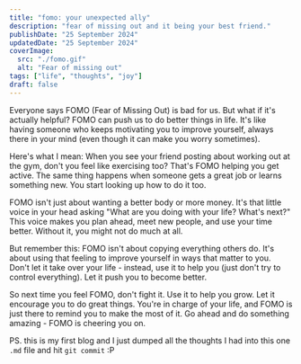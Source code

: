 ```yaml
---
title: "fomo: your unexpected ally"
description: "fear of missing out and it being your best friend."
publishDate: "25 September 2024"
updatedDate: "25 September 2024"
coverImage:
  src: "./fomo.gif"
  alt: "Fear of missing out"
tags: ["life", "thoughts", "joy"]
draft: false
---
```


Everyone says FOMO (Fear of Missing Out) is bad for us. But what if it's actually helpful? FOMO can push us to do better things in life. It's like having someone who keeps motivating you to improve yourself, always there in your mind (even though it can make you worry sometimes).

Here's what I mean: When you see your friend posting about working out at the gym, don't you feel like exercising too? That's FOMO helping you get active. The same thing happens when someone gets a great job or learns something new. You start looking up how to do it too.

FOMO isn't just about wanting a better body or more money. It's that little voice in your head asking "What are you doing with your life? What's next?" This voice makes you plan ahead, meet new people, and use your time better. Without it, you might not do much at all.

But remember this: FOMO isn't about copying everything others do. It's about using that feeling to improve yourself in ways that matter to you. Don't let it take over your life - instead, use it to help you (just don't try to control everything). Let it push you to become better.

So next time you feel FOMO, don't fight it. Use it to help you grow. Let it encourage you to do great things. You're in charge of your life, and FOMO is just there to remind you to make the most of it. Go ahead and do something amazing - FOMO is cheering you on.

PS. this is my first blog and I just dumped all the thoughts I had into this one `.md` file and hit `git commit` :P
